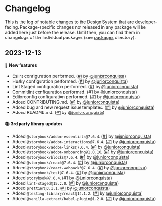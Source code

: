 # Changelog

This is the log of notable changes to the Design System that are developer-facing.
Package-specific changes not released in any package will be added here just before the release. Until then, you can find them in changelogs of the individual packages (see [packages](./packages) directory).

## 2023-12-13

#### 🎉 New features

- Eslint configuration performed. ([#1](https://git.rarolabs.com.br/frontend/rarui/pull/1) by [@juniorconquista](https://github.com/juniorconquista))
- Husky configuration performed. ([#1](https://git.rarolabs.com.br/frontend/rarui/pull/1) by [@juniorconquista](https://github.com/juniorconquista))
- Lint Staged configuration performed. ([#1](https://git.rarolabs.com.br/frontend/rarui/pull/1) by [@juniorconquista](https://github.com/juniorconquista))
- Commitlint configuration performed. ([#1](https://git.rarolabs.com.br/frontend/rarui/pull/1) by [@juniorconquista](https://github.com/juniorconquista))
- Editorconfig configuration performed. ([#1](https://git.rarolabs.com.br/frontend/rarui/pull/1) by [@juniorconquista](https://github.com/juniorconquista))
- Added CONTRIBUTING.md. ([#1](https://git.rarolabs.com.br/frontend/rarui/pull/1) by [@juniorconquista](https://github.com/juniorconquista))
- Added bug and new request issue templates. ([#1](https://git.rarolabs.com.br/frontend/rarui/pull/1) by [@juniorconquista](https://github.com/juniorconquista))
- Added README.md. ([#1](https://git.rarolabs.com.br/frontend/rarui/pull/1) by [@juniorconquista](https://github.com/juniorconquista))

#### 📚 3rd party library updates

- Added `@storybook/addon-essentials@7.6.4`. ([#1](https://git.rarolabs.com.br/frontend/rarui/pull/#1) by [@juniorconquista](https://github.com/juniorconquista))
- Added `@storybook/addon-interactions@7.6.4`. ([#1](https://git.rarolabs.com.br/frontend/rarui/pull/#1) by [@juniorconquista](https://github.com/juniorconquista))
- Added `@storybook/addon-links@7.6.4`. ([#1](https://git.rarolabs.com.br/frontend/rarui/pull/#1) by [@juniorconquista](https://github.com/juniorconquista))
- Added `@storybook/addon-onboarding@1.0.10`. ([#1](https://git.rarolabs.com.br/frontend/rarui/pull/#1) by [@juniorconquista](https://github.com/juniorconquista))
- Added `@storybook/blocks@7.6.4`. ([#1](https://git.rarolabs.com.br/frontend/rarui/pull/#1) by [@juniorconquista](https://github.com/juniorconquista))
- Added `@storybook/react@7.6.4`. ([#1](https://git.rarolabs.com.br/frontend/rarui/pull/#1) by [@juniorconquista](https://github.com/juniorconquista))
- Added `@storybook/react-webpack5@7.6.4`. ([#1](https://git.rarolabs.com.br/frontend/rarui/pull/#1) by [@juniorconquista](https://github.com/juniorconquista))
- Added `@storybook/test@7.6.4`. ([#1](https://git.rarolabs.com.br/frontend/rarui/pull/#1) by [@juniorconquista](https://github.com/juniorconquista))
- Added `storybook@7.6.4`. ([#1](https://git.rarolabs.com.br/frontend/rarui/pull/#1) by [@juniorconquista](https://github.com/juniorconquista))
- Added `lint-staged@15.2.0`. ([#1](https://git.rarolabs.com.br/frontend/rarui/pull/#1) by [@juniorconquista](https://github.com/juniorconquista))
- Added `prettier@3.1.1`. ([#1](https://git.rarolabs.com.br/frontend/rarui/pull/#1) by [@juniorconquista](https://github.com/juniorconquista))
- Added `@testing-library/react@14.1.2`. ([#1](https://git.rarolabs.com.br/frontend/rarui/pull/#1) by [@juniorconquista](https://github.com/juniorconquista))
- Added `@vanilla-extract/babel-plugin@1.2.0`. ([#1](https://git.rarolabs.com.br/frontend/rarui/pull/#1) by [@juniorconquista](https://github.com/juniorconquista))

<!-- #### 🛠 Breaking changes -->

<!-- #### 📚 3rd party library updates -->

<!-- #### 🎉 New features -->

<!-- #### 🐛 Bug fixes -->

<!-- #### 💡 Others -->

<!-- #### ⚠️ Notices -->
